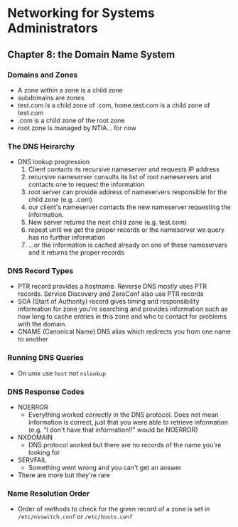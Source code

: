 # Networking for Systems Administrators

## Chapter 8: the Domain Name System

### Domains and Zones
- A zone within a zone is a child zone
- subdomains are zones
- test.com is a child zone of .com, home.test.com is a child zone of test.com
- .com is a child zone of the root zone
- root zone is managed by NTIA... for now

### The DNS Heirarchy
- DNS lookup progression
    1. Client contacts its recursive nameserver and requests IP address
    2. recursive nameserver consults its list of root nameservers and contacts one to request the information
    3. root server can provide address of nameservers responsible for the child zone (e.g. .com)
    4. our client's nameserver contacts the new nameserver requesting the information.
    5. New server returns the next child zone (e.g. test.com)
    6. repeat until we get the proper records or the nameserver we query has no further information
    7. ...or the information is cached already on one of these nameservers and it returns the proper records

### DNS Record Types
- PTR record provides a hostname. Reverse DNS _mostly_ uses PTR records. Service Discovery and ZeroConf also use PTR records
- SOA (Start of Authority) record gives timing and responsibility information for zone you're searching and provides information such as how long to cache entries in this zone and who to contact for problems with the domain.
- CNAME (Canonical Name) DNS alias which redirects you from one name to another

### Running DNS Queries

- On unix use `host` not `nslookup`

### DNS Response Codes
- NOERROR
    - Everything worked correctly in the DNS protocol. Does not mean information is correct, just that you were able to retrieve information (e.g. "I don't have that information!!" would be NOERROR)
- NXDOMAIN
    - DNS protocol worked but there are no records of the name you're looking for
- SERVFAIL
    - Something went wrong and you can't get an answer
- There are more but they're rare

### Name Resolution Order
- Order of methods to check for the given record of a zone is set in `/etc/nsswitch.conf` or `/etc/hosts.conf` 